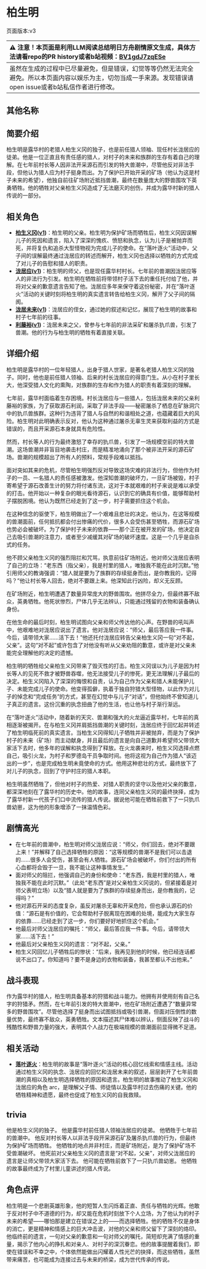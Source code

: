 # 柏生明
页面版本:v3
 

| :warning: 注意！本页面是利用LLM阅读总结明日方舟剧情原文生成，具体方法请看repo的PR history或者b站视频：[BV1gdJ7zqESe](https://www.bilibili.com/video/BV1gdJ7zqESe/)         |
|:----------------------------|
| 虽然在生成的过程中已尽量避免，但是错误，幻觉等等仍然无法完全避免。所以本页面内容以娱乐为主，切勿当成一手来源。发现错误请open issue或者b站私信作者进行修改。|



## 其他名称

## 简要介绍
柏生明是露华村的老猎人柏生义冈的独子，也是前任猎人领袖、现任村长泷居应的徒弟。他是一位正直且有责任感的猎人，对村子的未来和族群的生存有着自己的理解。在七年前村长等人因非法开采源石而引发的特大兽潮中，尽管他反对非法手段，但他认为猎人应为村子挺身而出。为了保护已开始开采的矿场（他认为这是村子未来的希望），他独自前往矿场附近抵挡兽潮，最终在数量庞大的野兽围攻下英勇牺牲。他的牺牲对父亲柏生义冈造成了无法磨灭的创伤，并成为露华村新的猎人传说的一部分。
## 相关角色
-   **[柏生义冈](extended_char_bai_sheng_yi_gang.md)([v1](../chars/extended_char_bai_sheng_yi_gang.md))**：柏生明的父亲。柏生明为保护矿场而牺牲后，柏生义冈因误解儿子的死因和遗言，陷入了深深的愧疚、愤怒和执念，认为儿子是被抛弃而死，并将复仇和追杀大型怪物视为完成儿子的使命。在“落叶逐火”活动中，父子间的误解最终通过泷居应的转述而解开，柏生义冈也选择以牺牲的方式完成了对儿子的告慰和猎人的职责。
-   **[泷居应](extended_char_long_ju_ying.md)([v1](../chars/extended_char_long_ju_ying.md))**：柏生明的师父，也是现任露华村村长。七年前的兽潮因泷居应等人的非法行为引发。柏生明在牺牲前将带领村子活下去的重任托付给了他，并将对父亲的歉意遗言告知了他。泷居应多年来保守着这份秘密，并在“落叶逐火”活动的关键时刻将柏生明的真实遗言转告给柏生义冈，解开了父子间的隔阂。
-   **[泷居未来](extended_char_long_ju_wei_lai.md)([v1](../chars/extended_char_long_ju_wei_lai.md))**：泷居应的侄女，通过她的叙述和记忆，展现了柏生明的故事和村子七年前的往事。
-   **[利藤裕](extended_char_li_teng_yu.md)([v1](../chars/extended_char_li_teng_yu.md))**：泷居未来之父，曾参与七年前的非法采矿和屠杀犰爪兽，引发了兽潮。他的行为与柏生明的牺牲有着直接关联。
## 详细介绍
柏生明是露华村的一位年轻猎人，出身于猎人世家，是著名老猎人柏生义冈的独子。同时，他也是前任猎人领袖、后来的村长泷居应的得意门生。从小在村子里长大，他深受猎人文化的熏陶，对族群的生存和作为猎人的职责有着深刻的理解。

七年前，露华村面临着生存困境。村长泷居应与一些猎人，包括泷居未来的父亲利藤裕的家族，为了获取源石利润，采取了非法手段——秘密屠杀了栖息在矿脉洞穴中的犰爪兽族群。这种行为违背了猎人与自然的和谐相处之道，也蕴藏着巨大的风险。柏生明对此明确表示反对，他认为这种通过屠杀无辜生灵来获取利益的方式是错误的，而且开采源石本身就具有危险性。

然而，村长等人的行为最终激怒了幸存的犰爪兽，引发了一场规模空前的特大兽潮。这场兽潮并非盲目地袭击村庄，而是精准地涌向了那个被非法开采的源石矿场。兽潮的规模超出了所有人的预料，常规手段难以抵挡。

面对突如其来的危机，尽管柏生明强烈反对导致这场灾难的非法行为，但他作为村子的一员、一名猎人的责任感被激发。他深知兽潮的破坏力，一旦矿场被毁，村子寄希望于源石改善生计的努力将付诸东流，这对于本就艰难的村子来说是难以承受的打击。他开始以一种复杂的眼光看待源石，认识到它的确具有价值，能够帮助村子摆脱困境。他认为既然已经走到了这一步，村子需要抓住这个机会。

在这种信念的驱使下，柏生明做出了一个艰难且悲壮的决定。他认为，在这等规模的兽潮面前，任何抵抗都会付出惨痛的代价，很多人会受伤甚至牺牲，而源石矿场也势必会被破坏。为了保护村子未来的依靠——那个正在被开发的矿场，他决定自己去吸引兽潮的注意力，或者至少减缓其对矿场的破坏速度。这是一个几乎是自杀式的任务。

他不顾父亲柏生义冈的强烈阻拦和咒骂，执意前往矿场附近。他对师父泷居应表明了自己的立场：“老东西（指父亲），我是村里的猎人，唯独我不能在此时沉默。”他引用师父的教诲强调：“猎人就是要为了族群的存续挺身而出，是你教我的，记得吗？”他让村长等人回去，绝对不要跟上来。他深知此行凶险，却义无反顾。

在矿场附近，柏生明遭遇了数量异常庞大的野兽围攻。他拼尽全力，但最终寡不敌众，英勇牺牲。他死状惨烈，尸体几乎无法辨认，只能通过残留的衣物和装备确认身份。

在他生命的最后时刻，柏生明试图向父亲和师父传达他的心声。在野兽的吼叫声中，他艰难地对泷居应说出了遗言。他对泷居应说：“师父，最后答应我一件事。今后，请带领大家......活下去！”他还托付泷居应转告父亲柏生义冈一句“对不起，父亲”。这句“对不起”或许包含了对他没有听从父亲劝阻的歉意，或许是对父亲未能完全理解他的决定的遗憾。

柏生明的牺牲给父亲柏生义冈带来了毁灭性的打击。柏生义冈误以为儿子是因为村长等人的见死不救才被野兽吞噬，他无法接受儿子的惨死，更无法理解儿子最后的决定。柏生义冈陷入了深深的悔恨和自责，认为自己作为父亲和猎人未能保护儿子、未能完成儿子的使命。他变得孤僻，执着于独自狩猎大型怪物，以此作为对儿子的悼念和“完成任务”的方式，甚至在幻觉中与儿子“对话”，但他始终不曾知道儿子真正的遗言。这份沉重的执念扭曲了他的生活，也让他与村子渐行渐远。

在“落叶逐火”活动中，随着新的天灾、兽潮和强大的火龙逼近露华村，七年前的真相逐渐被揭开。在与柏生义冈并肩抵挡兽潮的关键时刻，泷居应终于回忆起并转述了柏生明临死前的真实遗言。当柏生义冈得知儿子牺牲并非被抛弃，而是为了保护村子的未来（矿场）而主动献身，并且最后的遗言是向自己道歉并希望师父带领大家活下去时，他多年的误解和执念得到了释放。在火龙袭来时，柏生义冈选择点燃自己，吸引火龙，为村子和罗德岛干员争取时间。他将这视为自己作为猎人“该迈出的一步”，也是完成柏生明未竟使命的方式。他用这种悲壮的方式，最终放下了对儿子的执念，回到了守护村庄的猎人本职。

柏生明虽然牺牲了，但他对村子的热爱、对猎人职责的坚守以及他对父亲的歉意，都深深地刻在了露华村的历史中。他的故事，连同父亲柏生义冈的最终抉择，成为了露华村新一代孩子们口中流传的猎人传说。据说他可能在牺牲前救下了一只犰爪兽幼崽，这为他的形象增添了一抹温情色彩。
## 剧情高光
*   在七年前的兽潮中，柏生明对师父泷居应说：“师父，你们回去，绝对不要跟上来！”并解释了自己选择牺牲的原因：“这等规模的兽潮不是我们可以击退的......很多人会受伤，甚至会有人牺牲。源石矿场会被破坏，你们付出的所有心血都将会毁于一旦，我不能让这种事情发生。”
*   面对师父的阻拦，他强调自己的身份和使命：“老东西，我是村里的猎人，唯独我不能在此时沉默。”（此处“老东西”是对父亲柏生义冈说的，但紧接着是对师父表明立场）以及“猎人就是要为了族群的存续挺身而出，是你教我的，记得吗？”
*   他对源石开采的态度复杂，虽反对屠杀无辜和开采危险，但也承认源石的价值：“源石是有价值的，它会帮助村子脱离现在困难的处境，能成为大家生存的依靠......已经走到了这一步，你们要好好地抓住这个机会。”
*   他最后对师父泷居应的嘱托：“师父，最后答应我一件事。今后，请带领大家......活下去！”
*   他最后对父亲柏生义冈的遗言：“对不起，父亲。”
*   柏生义冈回忆儿子牺牲后的惨状：“后来，我再见到他的时候，他已经连话都说不出口了。你知道吗？要不是身边的衣物和装备，我甚至都认不出他来。”
## 战斗表现
作为露华村的猎人，柏生明具备基本的狩猎和战斗能力。他拥有并使用刻有自己名字的狩猎矛。然而，在七年前引发的特大兽潮中，他在矿场附近遭遇了“数量异常多的野兽围攻”。尽管他选择了挺身而出试图抵挡或吸引兽潮，但面对压倒性的数量优势，最终寡不敌众，英勇牺牲。文本描述其尸体难以辨认，侧面反映了战斗的残酷性和野兽力量的强大，表明其个人战力在极端规模的兽潮面前显得微不足道。
## 相关活动
-   **[落叶逐火](../stories/act24side.md)**：柏生明的故事是“落叶逐火”活动的核心回忆线索和情感主线。活动通过柏生义冈的执念、泷居应的回忆和泷居未来的叙述，层层剥开了七年前兽潮的真相以及柏生明选择牺牲的原因和遗言。柏生明的故事推动了柏生义冈和泷居应的角色 arc，是理解父子情、师徒情以及露华村过去伤痛的关键。他的牺牲精神和遗愿，最终也促成了柏生义冈的自我救赎。
## trivia
他是柏生义冈的独子。
他是露华村前任猎人领袖泷居应的徒弟。
他牺牲于七年前的兽潮中。
他反对村长等人以非法手段开采源石矿及屠杀犰爪兽的行为，但最终为保护矿场而牺牲。
他牺牲的地点并非村庄，而是矿场附近，是为了保护矿场不受兽潮破坏。
他死前对父亲柏生义冈的遗言是“对不起，父亲”，对师父泷居应的遗言是让师父带领大家活下去。
他可能在牺牲前救下了一只犰爪兽幼崽。
他牺牲的故事最终成为了村里儿童讲述的猎人传说。
## 角色点评
柏生明是一个悲剧英雄形象，他的短暂人生闪烁着正直、责任与牺牲的光辉。他敢于反对村子中不道德的行为，却又能在危机时刻放下个人立场，为了他认为的村子未来的希望——哪怕那是建立在错误之上的——而选择牺牲。他的牺牲不仅是身体的消亡，更是精神和情感上的巨大冲击波，对他的父亲和师父留下了深刻的烙印。他临终前的遗言，一句对父亲的歉意和一句对师父的嘱托，简短却充满了情感的重量，揭示了他内心的挣扎和对亲人、对村子的深沉眷恋。他的故事提醒着我们，即使在错误和不幸之中，个体依然能做出闪耀着人性光芒的抉择，而这些牺牲，虽然带来痛苦，也可能成为连接过去与未来的桥梁，成为世代传承的传说。